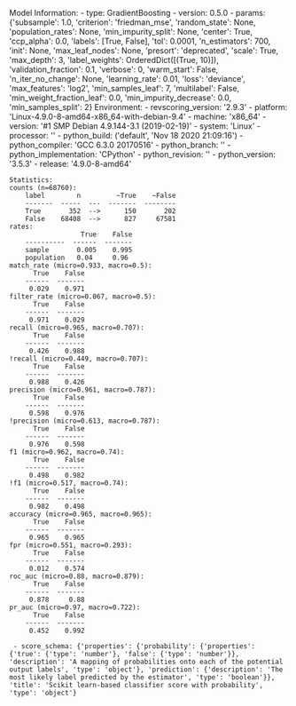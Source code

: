 Model Information:
	 - type: GradientBoosting
	 - version: 0.5.0
	 - params: {'subsample': 1.0, 'criterion': 'friedman_mse', 'random_state': None, 'population_rates': None, 'min_impurity_split': None, 'center': True, 'ccp_alpha': 0.0, 'labels': [True, False], 'tol': 0.0001, 'n_estimators': 700, 'init': None, 'max_leaf_nodes': None, 'presort': 'deprecated', 'scale': True, 'max_depth': 3, 'label_weights': OrderedDict([(True, 10)]), 'validation_fraction': 0.1, 'verbose': 0, 'warm_start': False, 'n_iter_no_change': None, 'learning_rate': 0.01, 'loss': 'deviance', 'max_features': 'log2', 'min_samples_leaf': 7, 'multilabel': False, 'min_weight_fraction_leaf': 0.0, 'min_impurity_decrease': 0.0, 'min_samples_split': 2}
	Environment:
	 - revscoring_version: '2.9.3'
	 - platform: 'Linux-4.9.0-8-amd64-x86_64-with-debian-9.4'
	 - machine: 'x86_64'
	 - version: '#1 SMP Debian 4.9.144-3.1 (2019-02-19)'
	 - system: 'Linux'
	 - processor: ''
	 - python_build: ('default', 'Nov 18 2020 21:09:16')
	 - python_compiler: 'GCC 6.3.0 20170516'
	 - python_branch: ''
	 - python_implementation: 'CPython'
	 - python_revision: ''
	 - python_version: '3.5.3'
	 - release: '4.9.0-8-amd64'
	
	Statistics:
	counts (n=68760):
		label        n         ~True    ~False
		-------  -----  ---  -------  --------
		True       352  -->      150       202
		False    68408  -->      827     67581
	rates:
		              True    False
		----------  ------  -------
		sample       0.005    0.995
		population   0.04     0.96
	match_rate (micro=0.933, macro=0.5):
		  True    False
		------  -------
		 0.029    0.971
	filter_rate (micro=0.067, macro=0.5):
		  True    False
		------  -------
		 0.971    0.029
	recall (micro=0.965, macro=0.707):
		  True    False
		------  -------
		 0.426    0.988
	!recall (micro=0.449, macro=0.707):
		  True    False
		------  -------
		 0.988    0.426
	precision (micro=0.961, macro=0.787):
		  True    False
		------  -------
		 0.598    0.976
	!precision (micro=0.613, macro=0.787):
		  True    False
		------  -------
		 0.976    0.598
	f1 (micro=0.962, macro=0.74):
		  True    False
		------  -------
		 0.498    0.982
	!f1 (micro=0.517, macro=0.74):
		  True    False
		------  -------
		 0.982    0.498
	accuracy (micro=0.965, macro=0.965):
		  True    False
		------  -------
		 0.965    0.965
	fpr (micro=0.551, macro=0.293):
		  True    False
		------  -------
		 0.012    0.574
	roc_auc (micro=0.88, macro=0.879):
		  True    False
		------  -------
		 0.878     0.88
	pr_auc (micro=0.97, macro=0.722):
		  True    False
		------  -------
		 0.452    0.992
	
	 - score_schema: {'properties': {'probability': {'properties': {'true': {'type': 'number'}, 'false': {'type': 'number'}}, 'description': 'A mapping of probabilities onto each of the potential output labels', 'type': 'object'}, 'prediction': {'description': 'The most likely label predicted by the estimator', 'type': 'boolean'}}, 'title': 'Scikit learn-based classifier score with probability', 'type': 'object'}

